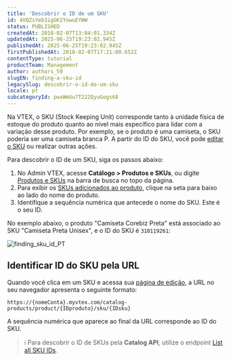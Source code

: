 ```yaml
---
title: 'Descobrir o ID de um SKU'
id: 4VQZsYeb3igGK2YowuEYWW
status: PUBLISHED
createdAt: 2018-02-07T13:04:01.334Z
updatedAt: 2025-06-25T19:23:02.945Z
publishedAt: 2025-06-25T19:23:02.945Z
firstPublishedAt: 2018-02-07T17:21:00.652Z
contentType: tutorial
productTeam: Management
author: authors_59
slugEN: finding-a-sku-id
legacySlug: descobrir-o-id-de-um-sku
locale: pt
subcategoryId: pwxWmUu7T222QyuGogs68
---
```


Na VTEX, o SKU (Stock Keeping Unit) corresponde tanto à unidade física de estoque do produto quanto ao nível mais específico para lidar com a variação desse produto. Por exemplo, se o produto é uma camiseta, o SKU poderia ser uma camiseta branca P. A partir do ID do SKU, você pode [editar o SKU](/pt/tutorial/adicionar-ou-editar-sku--4ryZ6J45kwn3jDiQBxGiiN) ou realizar outras ações.

Para descobrir o ID de um SKU, siga os passos abaixo:

1. No Admin VTEX, acesse **Catálogo > Produtos e SKUs**, ou digite [Produtos e SKUs](/pt/tutorial/products-and-skus--2ig7TmROlirWirZjFWZ3By) na barra de busca no topo da página.
2. Para exibir os [SKUs adicionados ao produto](/pt/tutorial/adicionar-ou-editar-sku--4ryZ6J45kwn3jDiQBxGiiN), clique na seta para baixo ao lado do nome do produto.
3. Identifique a sequência numérica que antecede o nome do SKU. Este é o seu ID.

No exemplo abaixo, o produto "Camiseta Corebiz Preta" está associado ao SKU "Camiseta Preta Unisex", e o ID do SKU é `310119261`:

![finding_sku_id_PT](https://cdn.statically.io/gh/vtexdocs/help-center-content/refs/heads/main/docs/pt/tutorials/cat%C3%A1logo/produtos-e-skus/descobrir-o-id-de-um-sku_1.png)

## Identificar ID do SKU pela URL

Quando você clica em um SKU e acessa sua [página de edição](/pt/tutorial/adicionar-ou-editar-sku--4ryZ6J45kwn3jDiQBxGiiN), a URL no seu navegador apresenta o seguinte formato: 

`https://{nomeConta}.myvtex.com/catalog-products/product/{IDproduto}/sku/{IDsku}`

A sequência numérica que aparece ao final da URL corresponde ao ID do SKU.

> ℹ️ Para descobrir o ID de SKUs pela **Catalog API**, utilize o endpoint [List all SKU IDs](https://developers.vtex.com/docs/api-reference/catalog-api#get-/api/catalog_system/pvt/sku/stockkeepingunitids).

